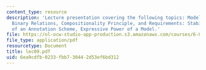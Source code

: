 ```yaml
---
content_type: resource
description: 'Lecture presentation covering the following topics: Model elements:
  Binary Relations, Compositionality Principle, and Requirements: Stability and Reproducibility
  of an Annotation Scheme, Expressive Power of a Model.'
file: https://ol-ocw-studio-app-production.s3.amazonaws.com/courses/6-892-computational-models-of-discourse-spring-2004/6ea9cdfb0233fbb730442d53ef6bd312_lec09.pdf
file_type: application/pdf
resourcetype: Document
title: lec09.pdf
uid: 6ea9cdfb-0233-fbb7-3044-2d53ef6bd312
---
```

